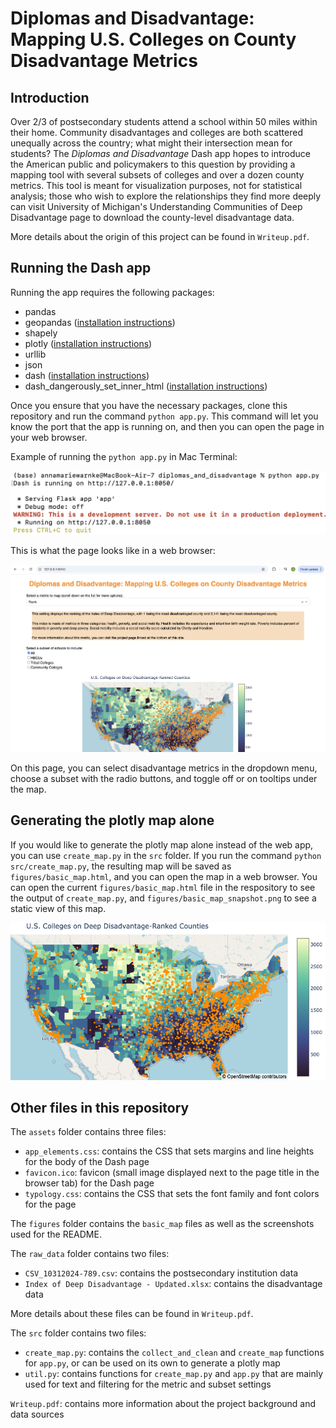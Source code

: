 # Diplomas and Disadvantage: Mapping U.S. Colleges on County Disadvantage Metrics

## Introduction

Over 2/3 of postsecondary students attend a school within 50 miles within their home. Community disadvantages and colleges are both scattered unequally across the country; what might their intersection mean for students? The *Diplomas and Disadvantage* Dash app hopes to introduce the American public and policymakers to this question by providing a mapping tool with several subsets of colleges and over a dozen county metrics. This tool is meant for visualization purposes, not for statistical analysis; those who wish to explore the relationships they find more deeply can visit University of Michigan's Understanding Communities of Deep Disadvantage page to download the county-level disadvantage data.

More details about the origin of this project can be found in `Writeup.pdf`.

## Running the Dash app

Running the app requires the following packages:
* pandas
* geopandas ([installation instructions](https://geopandas.org/en/stable/getting_started.html))
* shapely
* plotly ([installation instructions](https://plotly.com/python/getting-started/))
* urllib
* json
* dash ([installation instructions](https://dash.plotly.com/installation))
* dash_dangerously_set_inner_html ([installation instructions](https://github.com/plotly/dash-dangerously-set-inner-html))

Once you ensure that you have the necessary packages, clone this repository and run the command `python app.py`. This command will let you know the port that the app is running on, and then you can open the page in your web browser.

Example of running the `python app.py` in Mac Terminal:

![\label{fig:example of running app.py in terminal}](figures/readme_example_command_line.png)

This is what the page looks like in a web browser:

![\label{fig:example of app.py open in web browser}](figures/readme_example_browser.png)

On this page, you can select disadvantage metrics in the dropdown menu, choose a subset with the radio buttons, and toggle off or on tooltips under the map. 

## Generating the plotly map alone

If you would like to generate the plotly map alone instead of the web app, you can use `create_map.py` in the `src` folder. If you run the command `python src/create_map.py`, the resulting map will be saved as `figures/basic_map.html`, and you can open the map in a web browser. You can open the current `figures/basic_map.html` file in the respository to see the output of `create_map.py`, and `figures/basic_map_snapshot.png` to see a static view of this map.

![\label{fig:static plotly map}](figures/basic_map_snapshot.png)

## Other files in this repository

The `assets` folder contains three files:
* `app_elements.css`: contains the CSS that sets margins and line heights for the body of the Dash page
* `favicon.ico`: favicon (small image displayed next to the page title in the browser tab) for the Dash page
* `typology.css`: contains the CSS that sets the font family and font colors for the page

The `figures` folder contains the `basic_map` files as well as the screenshots used for the README.

The `raw_data` folder contains two files:
* `CSV_10312024-789.csv`: contains the postsecondary institution data
* `Index of Deep Disadvantage - Updated.xlsx`: contains the disadvantage data

More details about these files can be found in `Writeup.pdf`.

The `src` folder contains two files:
* `create_map.py`: contains the `collect_and_clean` and `create_map` functions for `app.py`, or can be used on its own to generate a plotly map
* `util.py`: contains functions for `create_map.py` and `app.py` that are mainly used for text and filtering for the metric and subset settings

`Writeup.pdf`: contains more information about the project background and data sources